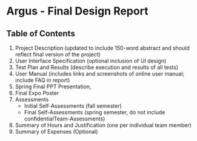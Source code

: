 # Argus - Final Design Report

## Table of Contents
1. Project Description (updated to include 150-word abstract and should reflect final version of the project)
2. User Interface Specification (optional inclusion of UI design)
3. Test Plan and Results (describe execution and results of all tests)
4. User Manual (includes links and screenshots of online user manual; include FAQ in report)
5. Spring Final PPT Presentation, 
6. Final Expo Poster
7. Assessments
   * Initial Self-Assessments (fall semester)
   * Final Self-Assessments (spring semester, do not include confidentialTeam-Assessments)
8. Summary of Hours and Justification (one per individual team member)
9. Summary of Expenses (Optional)